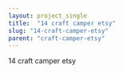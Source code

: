 ```yaml
---
layout: project_single
title:  "14 craft camper etsy"
slug: "14-craft-camper-etsy"
parent: "craft-camper-etsy"
---
```

14 craft camper etsy